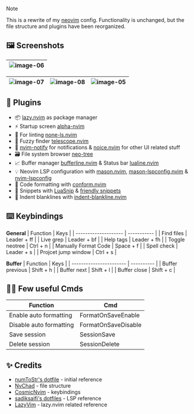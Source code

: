 > [!NOTE]  
> This is a rewrite of my [neovim](https://github.com/ImRayy/dotfiles/tree/master/.config/nvim) config. Functionality is unchanged, but the file structure and plugins have been reorganized. 

## 🖼️ Screenshots

| ![image-06](https://ik.imagekit.io/rayshold/dotfiles/_config/nvim/neovim-06.webp?updatedAt=1704005666751) |
| ----- |

| ![image-07](https://ik.imagekit.io/rayshold/dotfiles/_config/nvim/neovim-07.webp?updatedAt=1704004269358) | ![image-08](https://ik.imagekit.io/rayshold/dotfiles/_config/nvim/neovim-08.webp?updatedAt=1704005633616) | ![image-05](https://ik.imagekit.io/rayshold/dotfiles/_config/nvim/neovim-05.webp?updatedAt=1704005650274) |
| ----- | ----- | ----- |

## 🧩 Plugins

- 📦️ [lazy.nvim](https://github.com/folke/lazy.nvim) as package manager
- ⚡️ Startup screen [alpha-nvim](https://github.com/goolord/alpha-nvim)
- 🚨 For linting [none-ls.nvim](https://github.com/nvimtools/none-ls.nvim)
- 🔭 Fuzzy finder [telescope.nvim](https://github.com/nvim-telescope/telescope.nvim)
- 🦄 [nvim-notify](https://github.com/rcarriga/nvim-notify) for notifications & [noice.nvim](https://github.com/folke/noice.nvim) for other UI related stuff
- 🗃️ File system browser [neo-tree](https://github.com/nvim-neo-tree/neo-tree.nvim)
- 📈 Buffer manager [bufferline.nvim](https://github.com/akinsho/bufferline.nvim) & Status bar [lualine.nvim](https://github.com/nvim-lualine/lualine.nvim)
- 💡 Neovim LSP configuration with [mason.nvim](https://github.com/williamboman/mason.nvim), [mason-lspconfig.nvim](https://github.com/williamboman/mason-lspconfig.nvim) & [nvim-lspconfig](https://github.com/neovim/nvim-lspconfig)
- 📄 Code formatting with [conform.nvim](https://github.com/stevearc/conform.nvim)
- 🦆 Snippets with [LuaSnip](https://github.com/L3MON4D3/LuaSnip) & [friendly snippets](https://github.com/rafamadriz/friendly-snippets)
- 📏 Indent blanklines with [indent-blankline.nvim](https://github.com/lukas-reineke/indent-blankline.nvim)

## ⌨️  Keybindings

**General**
| Function             | Keys        |
| -------------------- | ----------- |
| Find files           | Leader + ff |
| Live grep            | Leader + bf |
| Help tags            | Leader + fh |
| Toggle neotree       | Ctrl + n    |
| Manually Format Code | Space + f   |
| Spell check          | Leader + s  |
| Projcet jump window  | Ctrl + s    |

**Buffer**
| Function                | Keys       |
| ----------------------- | ---------- |
| Buffer previous         | Shift + h  |
| Buffer next             | Shift + l  |
| Buffer close            | Shift + c  |

## 🧑‍💻 Few useful Cmds

| Function                | Cmd                 |
| ----------------------- | ------------------- |
| Enable auto formatting  | FormatOnSaveEnable  |
| Disable auto formatting | FormatOnSaveDisable |
| Save session            | SessionSave         |
| Delete session          | SessionDelete       |

## ✨ Credits

- [numToStr's dotfile](https://github.com/numToStr/dotfiles/tree/master/neovim/.config/nvim) - initial reference
- [NvChad](https://github.com/NvChad/NvChad) - file structure
- [CosmicNvim](https://github.com/CosmicNvim/CosmicNvim) - keybindings
- [sadiksaifi's dotfiles](https://github.com/sadiksaifi/nvim) - LSP reference
- [LazyVim](https://github.com/LazyVim/LazyVim) - lazy.nvim related reference
